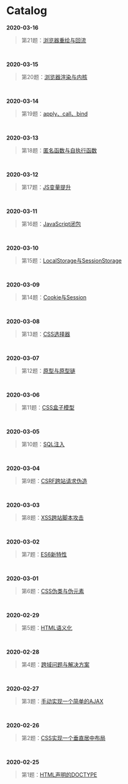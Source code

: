 # Catalog

**2020-03-16**
> 第21题：[浏览器重绘与回流](https://github.com/WindrunnerMax/EveryDay/blob/master/Browser/%E6%B5%8F%E8%A7%88%E5%99%A8%E9%87%8D%E7%BB%98%E4%B8%8E%E5%9B%9E%E6%B5%81.md)

<br>

**2020-03-15**
> 第20题：[浏览器渲染与内核](https://github.com/WindrunnerMax/EveryDay/blob/master/Browser/%E6%B5%8F%E8%A7%88%E5%99%A8%E6%B8%B2%E6%9F%93%E4%B8%8E%E5%86%85%E6%A0%B8.md)

<br>

**2020-03-14**
> 第19题：[apply、call、bind](https://github.com/WindrunnerMax/EveryDay/blob/master/JavaScript/apply%E3%80%81call%E3%80%81bind.md)

<br>

**2020-03-13**
> 第18题：[匿名函数与自执行函数](https://github.com/WindrunnerMax/EveryDay/blob/master/JavaScript/%E2%80%8B%E5%8C%BF%E5%90%8D%E5%87%BD%E6%95%B0%E4%B8%8E%E8%87%AA%E6%89%A7%E8%A1%8C%E5%87%BD%E6%95%B0.md)

<br>

**2020-03-12**
> 第17题：[JS变量提升](https://github.com/WindrunnerMax/EveryDay/blob/master/JavaScript/JS%E5%8F%98%E9%87%8F%E6%8F%90%E5%8D%87.md)

<br>

**2020-03-11**
> 第16题：[JavaScript闭包](https://github.com/WindrunnerMax/EveryDay/blob/master/JavaScript/JavaScript%E9%97%AD%E5%8C%85.md)

<br>

**2020-03-10**
> 第15题：[LocalStorage与SessionStorage](https://github.com/WindrunnerMax/EveryDay/blob/master/HTML/LocalStorage%E4%B8%8ESessionStorage.md)

<br>

**2020-03-09**
> 第14题：[Cookie与Session](https://github.com/WindrunnerMax/EveryDay/blob/master/HTML/Cookie%E4%B8%8ESession.md)

<br>

**2020-03-08**
> 第13题：[CSS选择器](https://github.com/WindrunnerMax/EveryDay/blob/master/CSS/CSS%E9%80%89%E6%8B%A9%E5%99%A8.md)

<br>

**2020-03-07**
> 第12题：[原型与原型链](https://github.com/WindrunnerMax/EveryDay/blob/master/JavaScript/%E5%8E%9F%E5%9E%8B%E4%B8%8E%E5%8E%9F%E5%9E%8B%E9%93%BE.md)

<br>

**2020-03-06**
> 第11题：[CSS盒子模型](https://github.com/WindrunnerMax/EveryDay/blob/master/CSS/CSS%E7%9B%92%E5%AD%90%E6%A8%A1%E5%9E%8B.md)

<br>

**2020-03-05**
> 第10题：[SQL注入](https://github.com/WindrunnerMax/EveryDay/blob/master/Browser/SQL%E6%B3%A8%E5%85%A5.md)

<br>

**2020-03-04**
> 第9题：[CSRF跨站请求伪造](https://github.com/WindrunnerMax/EveryDay/blob/master/Browser/CSRF%E8%B7%A8%E7%AB%99%E8%AF%B7%E6%B1%82%E4%BC%AA%E9%80%A0.md)

<br>

**2020-03-03**
> 第8题：[XSS跨站脚本攻击](https://github.com/WindrunnerMax/EveryDay/blob/master/Browser/XSS%E8%B7%A8%E7%AB%99%E8%84%9A%E6%9C%AC%E6%94%BB%E5%87%BB.md)

<br>

**2020-03-02**
> 第7题：[ES6新特性](https://github.com/WindrunnerMax/EveryDay/blob/master/JavaScript/ES6%E6%96%B0%E7%89%B9%E6%80%A7.md)

<br>


**2020-03-01**
> 第6题：[CSS伪类与伪元素](https://github.com/WindrunnerMax/EveryDay/blob/master/CSS/%E4%BC%AA%E7%B1%BB%E4%B8%8E%E4%BC%AA%E5%85%83%E7%B4%A0.md)

<br>

**2020-02-29**
> 第5题：[HTML语义化](https://github.com/WindrunnerMax/EveryDay/blob/master/HTML/HTML%E8%AF%AD%E4%B9%89%E5%8C%96.md)

<br>

**2020-02-28**
> 第4题：[跨域问题与解决方案](https://github.com/WindrunnerMax/EveryDay/blob/master/Browser/%E8%B7%A8%E5%9F%9F%E9%97%AE%E9%A2%98.md)

<br>

**2020-02-27**
> 第3题：[手动实现一个简单的AJAX](https://github.com/WindrunnerMax/EveryDay/blob/master/JavaScript/%E6%89%8B%E5%8A%A8%E5%AE%9E%E7%8E%B0AJAX.md)

<br>

**2020-02-26**
> 第2题：[CSS实现一个垂直居中布局](https://github.com/WindrunnerMax/EveryDay/blob/master/CSS/%E5%B8%83%E5%B1%80%E5%9E%82%E7%9B%B4%E5%B1%85%E4%B8%AD.md)

<br>

**2020-02-25**
> 第1题：[HTML声明的DOCTYPE](https://github.com/WindrunnerMax/EveryDay/blob/master/HTML/DOCTYPE.md)
